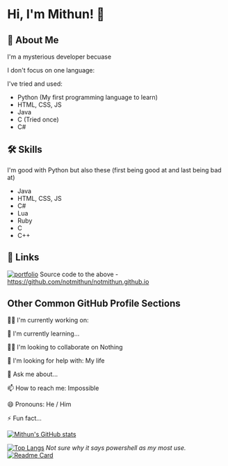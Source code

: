 
# Hi, I'm Mithun! 👋


## 🚀 About Me
I'm a mysterious developer becuase

I don't focus on one language:

I've tried and used:

- Python (My first programming language to learn)
- HTML, CSS, JS
- Java
- C (Tried once)
- C#

## 🛠 Skills

I'm good with Python but also these (first being good at and last being bad at)

- Java
- HTML, CSS, JS
- C#
- Lua
- Ruby
- C
- C++
## 🔗 Links
[![portfolio](https://img.shields.io/badge/my_portfolio-000?style=for-the-badge&logo=ko-fi&logoColor=white)](https://notmithun.github.io)
Source code to the above - https://github.com/notmithun/notmithun.github.io

## Other Common GitHub Profile Sections
👩‍💻 I'm currently working on: 

🧠 I'm currently learning...

👯‍♀️ I'm looking to collaborate on Nothing

🤔 I'm looking for help with: My life

💬 Ask me about...

📫 How to reach me: Impossible

😄 Pronouns: He / Him

⚡️ Fun fact...

[![Mithun's GitHub stats](https://github-readme-stats.vercel.app/api?username=notmithun)](https://github.com/notmithun)

[![Top Langs](https://github-readme-stats.vercel.app/api/top-langs/?username=notmithun)](https://github.com/notmithun)
*Not sure why it says powershell as my most use.*
[![Readme Card](https://github-readme-stats.vercel.app/api/pin/?username=notmithun&repo=notmithun.github.io)](https://github.com/notmithun/notmithun.github.io)
